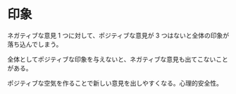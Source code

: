 # 印象

ネガティブな意見 1 つに対して、ポジティブな意見が 3 つはないと全体の印象が落ち込んでしまう。

全体としてポジティブな印象を与えないと、ネガティブな意見も出てこないことがある。

ポジティブな空気を作ることで新しい意見を出しやすくなる。心理的安全性。

